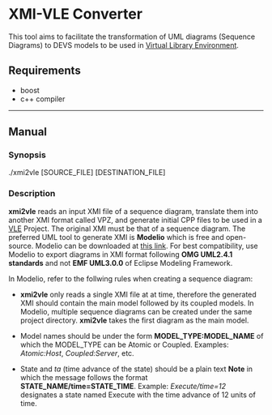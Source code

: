 # XMI-VLE Converter
This tool aims to facilitate the transformation of UML diagrams (Sequence Diagrams) to DEVS models to be used in [Virtual Library Environment](http://www.vle-project.org/).

## Requirements
* boost
* c++ compiler

---

## Manual
### Synopsis
./xmi2vle [SOURCE_FILE] [DESTINATION_FILE]

### Description
**xmi2vle** reads an input XMI file of a sequence diagram, translate them into another XMI format called VPZ, and generate initial CPP files to be used in a [VLE](https://github.com/vle-forge/vle) Project. The original XMI must be that of a sequence diagram. The preferred UML tool to generate XMI is **Modelio** which is free and open-source. Modelio can be downloaded at [this link](https://modelio.org). For best compatibility, use Modelio to export diagrams in XMI format following **OMG UML2.4.1 standards** and not **EMF UML3.0.0** of Eclipse Modeling Framework.

In Modelio, refer to the follwing rules when creating a sequence diagram:

* **xmi2vle** only reads a single XMI file at at time, therefore the generated XMI should contain the main model followed by its coupled models. In Modelio, multiple sequence diagrams can be created under the same project directory. **xmi2vle** takes the first diagram as the main model.

* Model names should be under the form **MODEL_TYPE:MODEL_NAME** of which the MODEL_TYPE can be Atomic or Coupled. Examples: *Atomic:Host*, *Coupled:Server*, etc.

* State and *ta* (time advance of the state) should be a plain text **Note** in which the message follows the format **STATE_NAME/time=STATE_TIME**. Example: *Execute/time=12* designates a state named Execute with the time advance of 12 units of time.
